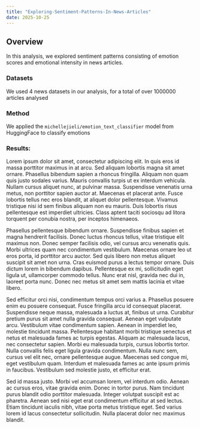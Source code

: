 ```yaml
---
title: "Exploring-Sentiment-Patterns-In-News-Articles"
date: 2025-10-25
---
```

## Overview

In this analysis, we explored sentiment patterns consisting of emotion scores and emotional intensity in news articles.

### Datasets

We used 4 news datasets in our analysis, for a total of over 1000000 articles analysed

### Method 

We applied the `michellejieli/emotion_text_classifier` model from HuggingFace to classify emotions

### Results:


Lorem ipsum dolor sit amet, consectetur adipiscing elit. In quis eros id massa porttitor maximus in at arcu. Sed aliquam lobortis magna sit amet ornare. Phasellus bibendum sapien a rhoncus fringilla. Aliquam non quam quis justo sodales varius. Mauris convallis turpis ut ex interdum vehicula. Nullam cursus aliquet nunc, at pulvinar massa. Suspendisse venenatis urna metus, non porttitor sapien auctor at. Maecenas et placerat ante. Fusce lobortis tellus nec eros blandit, at aliquet dolor pellentesque. Vivamus tristique nisi id sem finibus aliquam non eu mauris. Duis lobortis risus pellentesque est imperdiet ultricies. Class aptent taciti sociosqu ad litora torquent per conubia nostra, per inceptos himenaeos.

Phasellus pellentesque bibendum ornare. Suspendisse finibus sapien et magna hendrerit facilisis. Donec luctus rhoncus tellus, vitae tristique elit maximus non. Donec semper facilisis odio, vel cursus arcu venenatis quis. Morbi ultrices quam nec condimentum vestibulum. Maecenas ornare leo ut eros porta, id porttitor arcu auctor. Sed quis libero non metus aliquet suscipit sit amet non urna. Cras euismod purus a lectus tempor ornare. Duis dictum lorem in bibendum dapibus. Pellentesque ex mi, sollicitudin eget ligula ut, ullamcorper commodo tellus. Nunc erat nisl, gravida nec dui in, laoreet porta nunc. Donec nec metus sit amet sem mattis lacinia et vitae libero.

Sed efficitur orci nisi, condimentum tempus orci varius a. Phasellus posuere enim eu posuere consequat. Fusce fringilla arcu id consequat placerat. Suspendisse neque massa, malesuada a luctus at, finibus ut urna. Curabitur pretium purus sit amet nulla gravida consequat. Aenean eget vulputate arcu. Vestibulum vitae condimentum sapien. Aenean in imperdiet leo, molestie tincidunt massa. Pellentesque habitant morbi tristique senectus et netus et malesuada fames ac turpis egestas. Aliquam ac malesuada lacus, nec consectetur sapien. Morbi eu malesuada turpis, cursus lobortis tortor. Nulla convallis felis eget ligula gravida condimentum. Nulla nunc sem, cursus vel elit nec, ornare pellentesque augue. Maecenas sed congue mi, eget vestibulum quam. Interdum et malesuada fames ac ante ipsum primis in faucibus. Vestibulum sed molestie justo, et efficitur erat.

Sed id massa justo. Morbi vel accumsan lorem, vel interdum odio. Aenean ac cursus eros, vitae gravida enim. Donec in tortor purus. Nam tincidunt purus blandit odio porttitor malesuada. Integer volutpat suscipit est ac pharetra. Aenean sed nisi eget erat condimentum efficitur at sed lectus. Etiam tincidunt iaculis nibh, vitae porta metus tristique eget. Sed varius lorem id lacus consectetur sollicitudin. Nulla placerat dolor nec maximus blandit. 
